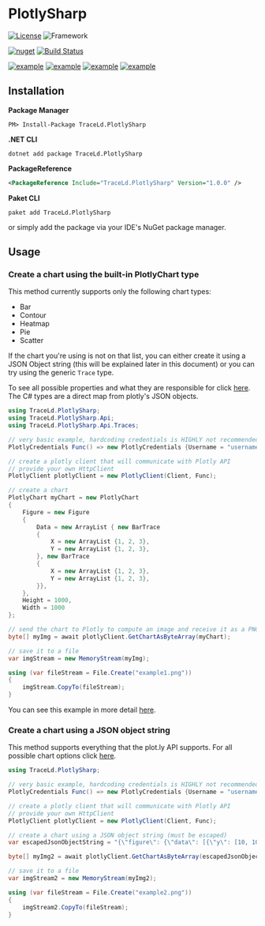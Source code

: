 # PlotlySharp

[![License](https://img.shields.io/badge/license-GPL--3.0-blue)](https://github.com/TraceLD/PlotlySharp/blob/master/LICENSE)
![Framework](https://img.shields.io/badge/framework-netstandard2.0-brightgreen)

[![nuget](https://img.shields.io/nuget/vpre/TraceLd.PlotlySharp)](https://www.nuget.org/packages/TraceLd.PlotlySharp/)
[![Build Status](https://travis-ci.org/TraceLD/PlotlySharp.svg?branch=master)](https://travis-ci.org/TraceLD/PlotlySharp)

[![example](https://i.imgur.com/kza2Dlwt.png)](https://github.com/TraceLD/PlotlySharp/blob/master/MORE_EXAMPLES.md)
[![example](https://i.imgur.com/2leyBw5t.png)](https://github.com/TraceLD/PlotlySharp/blob/master/MORE_EXAMPLES.md)
[![example](https://i.imgur.com/UfAMO1lt.png)](https://github.com/TraceLD/PlotlySharp/blob/master/MORE_EXAMPLES.md)
[![example](https://i.imgur.com/pgPu4J8t.png)](https://github.com/TraceLD/PlotlySharp/blob/master/MORE_EXAMPLES.md)

## Installation

**Package Manager**
```
PM> Install-Package TraceLd.PlotlySharp
```

**.NET CLI**
```
dotnet add package TraceLd.PlotlySharp
```

**PackageReference**
```xml
<PackageReference Include="TraceLd.PlotlySharp" Version="1.0.0" />
```

**Paket CLI**
```
paket add TraceLd.PlotlySharp
```
or simply add the package via your IDE's NuGet package manager.

## Usage

### Create a chart using the built-in PlotlyChart type
This method currently supports only the following chart types:
- Bar
- Contour
- Heatmap
- Pie
- Scatter

If the chart you're using is not on that list, you can either create it using a JSON Object string (this will be explained later in this document) or you can try using the generic `Trace` type.

To see all possible properties and what they are responsible for click [here](https://plot.ly/javascript/reference/). The C# types are a direct map from plotly's JSON objects.

```cs
using TraceLd.PlotlySharp;
using TraceLd.PlotlySharp.Api;
using TraceLd.PlotlySharp.Api.Traces;
```

```cs
// very basic example, hardcoding credentials is HIGHLY not recommended
PlotlyCredentials Func() => new PlotlyCredentials {Username = "username", Token = "token"};

// create a plotly client that will communicate with Plotly API
// provide your own HttpClient
PlotlyClient plotlyClient = new PlotlyClient(Client, Func);

// create a chart
PlotlyChart myChart = new PlotlyChart
{
    Figure = new Figure
    {
        Data = new ArrayList { new BarTrace
        {
            X = new ArrayList {1, 2, 3},
            Y = new ArrayList {1, 2, 3},
        }, new BarTrace
        {
            X = new ArrayList {1, 2, 3},
            Y = new ArrayList {1, 2, 3},
        }},
    },
    Height = 1000,
    Width = 1000
};

// send the chart to Plotly to compute an image and receive it as a PNG file as byte array
byte[] myImg = await plotlyClient.GetChartAsByteArray(myChart);

// save it to a file
var imgStream = new MemoryStream(myImg);

using (var fileStream = File.Create("example1.png"))
{
    imgStream.CopyTo(fileStream);
}
```

You can see this example in more detail [here](https://github.com/TraceLD/PlotlySharp/tree/master/TraceLd.PlotlySharp/TraceLd.PlotlySharp.Example).


### Create a chart using a JSON object string
This method supports everything that the plot.ly API supports. For all possible chart options click [here](https://plot.ly/javascript/reference/).

```cs
using TraceLd.PlotlySharp;
```

```cs
// very basic example, hardcoding credentials is HIGHLY not recommended
PlotlyCredentials Func() => new PlotlyCredentials {Username = "username", Token = "token"};

// create a plotly client that will communicate with Plotly API
// provide your own HttpClient
PlotlyClient plotlyClient = new PlotlyClient(Client, Func);

// create a chart using a JSON object string (must be escaped)
var escapedJsonObjectString = "{\"figure\": {\"data\": [{\"y\": [10, 10, 2, 20]}], \"layout\": {\"width\": 700}}, \"width\": 1000, \"height\": 500, \"format\": \"png\", \"encoded\": false}";

byte[] myImg2 = await plotlyClient.GetChartAsByteArray(escapedJsonObjectString);

// save it to a file
var imgStream2 = new MemoryStream(myImg2);

using (var fileStream = File.Create("example2.png"))
{
    imgStream2.CopyTo(fileStream);
}
```
